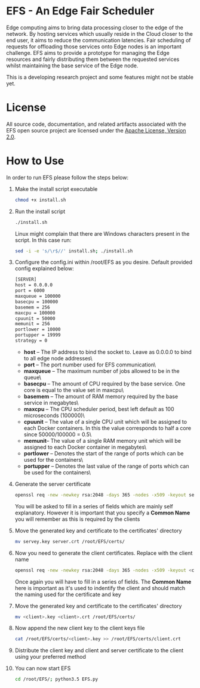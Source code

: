 # EFS - An Edge Fair Scheduler 

Edge computing aims to bring data processing closer to the edge of the network. By hosting services which usually reside in the Cloud closer to the end user, it aims to reduce the communication latencies. Fair scheduling of requests for offloading those services onto Edge nodes is an important challenge. EFS aims to provide a prototype for managing the Edge resources and fairly distributing them between the requested services whilst maintaining the base service of the Edge node. 

This is a developing research project and some features might not be stable yet.

# License
All source code, documentation, and related artifacts associated with the EFS open source project are licensed under the [Apache License, Version 2.0](http://www.apache.org/licenses/LICENSE-2.0.html).

# How to Use
In order to run EFS please follow the steps below:
1. Make the install script executable
    ```bash
    chmod +x install.sh
    ```
2. Run the install script
    ```bash
    ./install.sh
    ```
    Linux might complain that there are Windows characters present in the script. In this case run:
    ```bash
    sed -i -e 's/\r$//' install.sh; ./install.sh
    ```
3. Configure the config.ini within /root/EFS as you desire. Default provided config explained below:
    ```bash
    [SERVER]
    host = 0.0.0.0
    port = 6000
    maxqueue = 100000
    basecpu = 100000
    basemem = 256
    maxcpu = 100000
    cpuunit = 50000
    memunit = 256
    portlower = 10000
    portupper = 19999
    strategy = 0
    ```
    - **host** – The IP address to bind the socket to. Leave as 0.0.0.0 to bind to all edge node addresses\
    - **port** – The port number used for EFS communication\
    - **maxqueue** – The maximum number of jobs allowed to be in the queue\
    - **basecpu** – The amount of CPU required by the base service. One core is equal to the value set in 
                 maxcpu\
    - **basemem** – The amount of RAM memory required by the base service in megabytes\
    - **maxcpu** – The CPU scheduler period, best left default as 100 microseconds (100000)\
    - **cpuunit** – The value of a single CPU unit which will be assigned to each Docker containers. In this 
                the value corresponds to half a core since 50000/100000 = 0.5\
    - **memunit**– The value of a single RAM memory unit which will be assigned to each Docker
                  container in megabytes\
    - **portlower** – Denotes the start of the range of ports which can be used for the containers\
    - **portupper** – Denotes the last value of the range of ports which can be used for the containers\
    
4. Generate the server certificate
    ```bash
    openssl req -new -newkey rsa:2048 -days 365 -nodes -x509 -keyout server.key -out server.crt
    ```
    You will be asked to fill in a series of fields which are mainly self explanatory. However it is important that you specify a **Common Name** you will remember as this is required by the clients
    
5. Move the generated key and certificate to the certificates' directory
    ```bash
    mv servey.key server.crt /root/EFS/certs/
    ```

6.  Now you need to generate the client certificates. Replace <client> with the client name
    ```bash
    openssl req -new -newkey rsa:2048 -days 365 -nodes -x509 -keyout <client>.key -out <client>.crt
    ```
    Once again you will have to fill in a series of fields. The **Common Name** here is important as it's used to indentify the client and should match the naming used for the certificate and key
    
7. Move the generated key and certificate to the certificates' directory
    ```bash
    mv <client>.key <client>.crt /root/EFS/certs/
    ``` 

8. Now append the new client key to the client keys file
    ```bash
    cat /root/EFS/certs/<client>.key >> /root/EFS/certs/client.crt
    ```
    
9. Distribute the client key and client and server certificate to the client using your preferred method
10. You can now start EFS
    ```bash
    cd /root/EFS/; python3.5 EFS.py
    ```
    